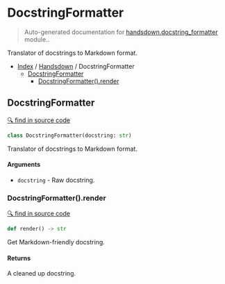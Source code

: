 # DocstringFormatter

> Auto-generated documentation for [handsdown.docstring_formatter](../../handsdown/docstring_formatter.py) module..

Translator of docstrings to Markdown format.

- [Index](../README.md#modules) / [Handsdown](index.md#handsdown) / DocstringFormatter
  - [DocstringFormatter](#docstringformatter)
    - [DocstringFormatter().render](#docstringformatterrender)

## DocstringFormatter

[🔍 find in source code](https://github.com/vemel/handsdown/blob/master/handsdown/docstring_formatter.py#L13)

```python
class DocstringFormatter(docstring: str)
```

Translator of docstrings to Markdown format.

#### Arguments

- `docstring` - Raw docstring.

### DocstringFormatter().render

[🔍 find in source code](https://github.com/vemel/handsdown/blob/master/handsdown/docstring_formatter.py#L59)

```python
def render() -> str
```

Get Markdown-friendly docstring.

#### Returns

A cleaned up docstring.
